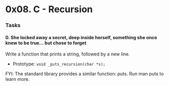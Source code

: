 # 0x08. C - Recursion

### Tasks

#### 0. She locked away a secret, deep inside herself, something she once knew to be true... but chose to forget

Write a function that prints a string, followed by a new line.

- Prototype: `void _puts_recursion(char *s);`

FYI: The standard library provides a similar function: puts. Run man puts to learn more.

#### 
